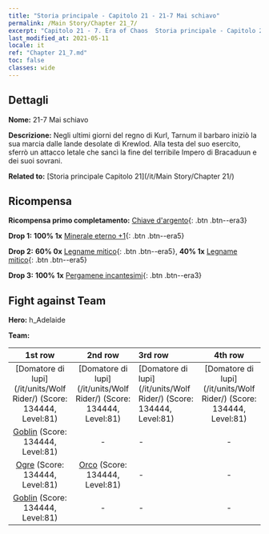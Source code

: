 ```yaml
---
title: "Storia principale - Capitolo 21 - 21-7 Mai schiavo"
permalink: /Main Story/Chapter 21_7/
excerpt: "Capitolo 21 - 7. Era of Chaos  Storia principale - Capitolo 21_7. 21-7 Mai schiavo"
last_modified_at: 2021-05-11
locale: it
ref: "Chapter 21_7.md"
toc: false
classes: wide
---
```


## Dettagli

 **Nome:** 21-7 Mai schiavo

 **Descrizione:** Negli ultimi giorni del regno di Kurl, Tarnum il barbaro iniziò la sua marcia dalle lande desolate di Krewlod. Alla testa del suo esercito, sferrò un attacco letale che sancì la fine del terribile Impero di Bracaduun e dei suoi sovrani.

 **Related to:** [Storia principale Capitolo 21](/it/Main Story/Chapter 21/)

## Ricompensa

 **Ricompensa primo completamento:** [Chiave d'argento](/ItemsIT/con_693/){: .btn .btn--era3}

 **Drop 1:** **100% 1x** [Minerale eterno +1](/ItemsIT/mat_68/){: .btn .btn--era5}

 **Drop 2:** **60% 0x** [Legname mitico](/ItemsIT/mat_62/){: .btn .btn--era5}, **40% 1x** [Legname mitico](/ItemsIT/mat_62/){: .btn .btn--era5}

 **Drop 3:** **100% 1x** [Pergamene incantesimi](/ItemsIT/con_694/){: .btn .btn--era3}


## Fight against Team
 **Hero:** h_Adelaide

 **Team:**


  | 1st row | 2nd row | 3rd row | 4th row |
  |:----:|:----:|:----|:----:|
  | [Domatore di lupi](/it/units/Wolf Rider/) (Score: 134444, Level:81)  | [Domatore di lupi](/it/units/Wolf Rider/) (Score: 134444, Level:81)  | [Domatore di lupi](/it/units/Wolf Rider/) (Score: 134444, Level:81)  | [Domatore di lupi](/it/units/Wolf Rider/) (Score: 134444, Level:81)  |
  | [Goblin](/it/units/Goblin/) (Score: 134444, Level:81)  | - | - | - |
  | [Ogre](/it/units/Ogre/) (Score: 134444, Level:81)  | [Orco](/it/units/Orc/) (Score: 134444, Level:81)  | - | - |
  | [Goblin](/it/units/Goblin/) (Score: 134444, Level:81)  | - | - | - |


